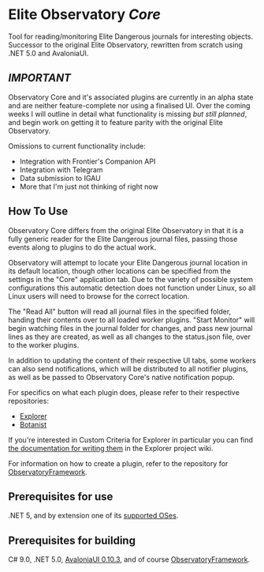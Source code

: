 # Elite Observatory *Core*
Tool for reading/monitoring Elite Dangerous journals for interesting objects. Successor to the original Elite Observatory, rewritten from scratch using .NET 5.0 and AvaloniaUI.

## *IMPORTANT*
Observatory Core and it's associated plugins are currently in an alpha state and are neither feature-complete nor using a finalised UI. Over the coming weeks I will outline in detail what functionality is missing *but still planned*, and begin work on getting it to feature parity with the original Elite Observatory.

Omissions to current functionality include:
* Integration with Frontier's Companion API
* Integration with Telegram
* Data submission to IGAU
* More that I'm just not thinking of right now

## How To Use
Observatory Core differs from the original Elite Observatory in that it is a fully generic reader for the Elite Dangerous journal files, passing those events along to plugins to do the actual work.

Observatory will attempt to locate your Elite Dangerous journal location in its default location, though other locations can be specified from the settings in the "Core" application tab. Due to the variety of possible system configurations this automatic detection does not function under Linux, so all Linux users will need to browse for the correct location.

The "Read All" button will read all journal files in the specified folder, handing their contents over to all loaded worker plugins. "Start Monitor" will begin watching files in the journal folder for changes, and pass new journal lines as they are created, as well as all changes to the status.json file, over to the worker plugins.

In addition to updating the content of their respective UI tabs, some workers can also send notifications, which will be distributed to all notifier plugins, as well as be passed to Observatory Core's native notification popup.

For specifics on what each plugin does, please refer to their respective repositories:
* [Explorer](https://github.com/Xjph/ObservatoryExplorer)
* [Botanist](https://github.com/Xjph/ObservatoryBotanist)

If you're interested in Custom Criteria for Explorer in particular you can find [the documentation for writing them](https://github.com/Xjph/ObservatoryExplorer/wiki/Lua-Custom-Criteria) in the Explorer project wiki.

For information on how to create a plugin, refer to the repository for [ObservatoryFramework](https://github.com/Xjph/ObservatoryFramework).

## Prerequisites for use
.NET 5, and by extension one of its [supported OSes](https://github.com/dotnet/core/blob/main/release-notes/5.0/5.0-supported-os.md).

## Prerequisites for building
C# 9.0, .NET 5.0, [AvaloniaUI 0.10.3](https://github.com/AvaloniaUI/Avalonia), and of course [ObservatoryFramework](https://github.com/Xjph/ObservatoryFramework).
